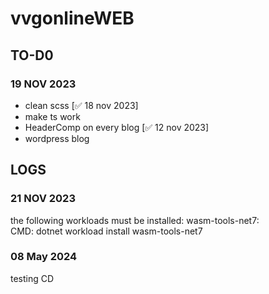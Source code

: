 # vvgonlineWEB

## TO-D0

### 19 NOV 2023

- clean scss [✅ 18 nov 2023]
- make ts work
- HeaderComp on every blog [✅ 12 nov 2023]
- wordpress blog

## LOGS

### 21 NOV 2023

the following workloads must be installed: wasm-tools-net7:\
CMD: dotnet workload install wasm-tools-net7

### 08 May 2024

testing CD
